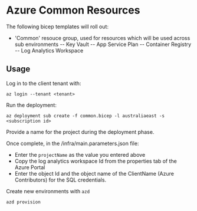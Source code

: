 # Azure Common Resources

The following bicep templates will roll out:

* 'Common' resouce group, used for resources which will be used across sub environments
 -- Key Vault
 -- App Service Plan
 -- Container Registry
 -- Log Analytics Workspace
 
 
 ## Usage
 
 Log in to the client tenant with:
 
 `az login --tenant <tenant>`
 
Run the deployment:

 `az deployment sub create -f common.bicep -l australiaeast -s <subscription id>`
 
 Provide a name for the project during the deployment phase.

 Once complete, in the /infra/main.parameters.json file:
 * Enter the `projectName` as the value you entered above
 * Copy the log analytics workspace Id from the properties tab of the Azure Portal
 * Enter the object Id and the object name of the ClientName (Azure Contributors) for the SQL credentials.

Create new environments with `azd`

`azd provision`



 
